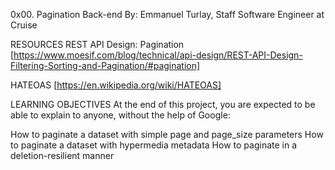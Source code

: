 0x00. Pagination
Back-end
 By: Emmanuel Turlay, Staff Software Engineer at Cruise

RESOURCES
REST API Design: Pagination [https://www.moesif.com/blog/technical/api-design/REST-API-Design-Filtering-Sorting-and-Pagination/#pagination]

HATEOAS [https://en.wikipedia.org/wiki/HATEOAS]

LEARNING OBJECTIVES
At the end of this project, you are expected to be able to explain to anyone, without the help of Google:

How to paginate a dataset with simple page and page_size parameters
How to paginate a dataset with hypermedia metadata
How to paginate in a deletion-resilient manner

